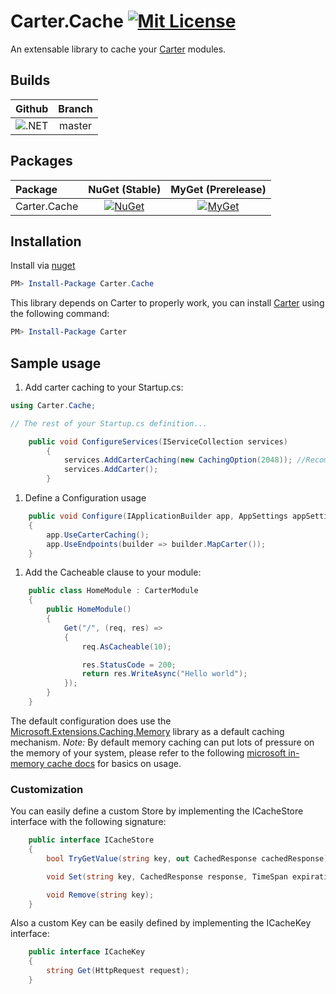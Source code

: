 # Carter.Cache [![Mit License][mit-img]][mit]

An extensable library to cache your [Carter][carter] modules.

## Builds

| Github  | Branch |
| :---:     | :---: |
| ![.NET](https://github.com/Jaxelr/Carter.Cache/workflows/.NET/badge.svg?branch=master) | master |

## Packages

Package | NuGet (Stable) | MyGet (Prerelease)
| :--- | :---: | :---: |
| Carter.Cache | [![NuGet][carter-cache-img]][carter-cache] | [![MyGet][myget-carter-cache-img]][myget-carter-cache] |

## Installation

Install via [nuget][carter-cache]

```powershell
PM> Install-Package Carter.Cache
```

This library depends on Carter to properly work, you can install [Carter][carter] using the following command:

```powershell
PM> Install-Package Carter
```

## Sample usage

1. Add carter caching to your Startup.cs:

```csharp
using Carter.Cache;

// The rest of your Startup.cs definition...

    public void ConfigureServices(IServiceCollection services)
        {
            services.AddCarterCaching(new CachingOption(2048)); //Recommended to always provide a caching mas size limit
            services.AddCarter();
        }
```

1. Define a Configuration usage

```csharp
    public void Configure(IApplicationBuilder app, AppSettings appSettings)
    {
        app.UseCarterCaching();
        app.UseEndpoints(builder => builder.MapCarter());
    }
```

1. Add the Cacheable clause to your module:

```csharp
    public class HomeModule : CarterModule
    {
        public HomeModule()
        {
            Get("/", (req, res) =>
            {
                req.AsCacheable(10);

                res.StatusCode = 200;
                return res.WriteAsync("Hello world");
            });
        }
    }
```

The default configuration does use the [Microsoft.Extensions.Caching.Memory](https://www.nuget.org/packages/Microsoft.Extensions.Caching.Memory) library as a default caching mechanism. _Note:_  By default memory caching can put lots of pressure on the memory of your system, please refer to the following [microsoft in-memory cache docs](https://docs.microsoft.com/en-us/aspnet/core/performance/caching/memory) for basics on usage.

### Customization

You can easily define a custom Store by implementing the ICacheStore interface with the following signature:

```csharp
    public interface ICacheStore
    {
        bool TryGetValue(string key, out CachedResponse cachedResponse);

        void Set(string key, CachedResponse response, TimeSpan expiration);

        void Remove(string key);
    }
```

Also a custom Key can be easily defined by implementing the ICacheKey interface:

```csharp
    public interface ICacheKey
    {
        string Get(HttpRequest request);
    }
```

[carter-cache-img]: https://img.shields.io/nuget/v/Carter.Cache.svg
[carter-cache]: https://www.nuget.org/packages/Carter.Cache
[myget-carter-cache-img]: https://img.shields.io/myget/carter-cache/v/Carter.Cache.svg
[myget-carter-cache]: https://www.myget.org/feed/carter-cache/package/nuget/Carter.Cache
[mit-img]: http://img.shields.io/badge/License-MIT-blue.svg
[mit]: https://github.com/Jaxelr/Carter.Cache/blob/master/LICENSE
[carter]: https://github.com/CarterCommunity/Carter
